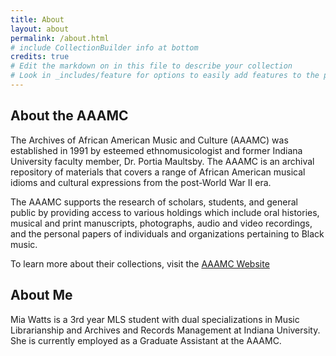 ```yaml
---
title: About
layout: about
permalink: /about.html
# include CollectionBuilder info at bottom
credits: true
# Edit the markdown on in this file to describe your collection
# Look in _includes/feature for options to easily add features to the page
---
```


## About the AAAMC 

The Archives of African American Music and Culture (AAAMC) was established in 1991 by esteemed ethnomusicologist and former Indiana University faculty member, Dr. Portia Maultsby. The AAAMC is an archival repository of materials that covers a range of African American musical idioms and cultural expressions from the post-World War II era. 

The AAAMC supports the research of scholars, students, and general public by providing access to various holdings which include oral histories, musical and print manuscripts, photographs, audio and video recordings, and the personal papers of individuals and organizations pertaining to Black music. 

To learn more about their collections, visit the [AAAMC Website](https://aaamc.indiana.edu) 

## About Me 

Mia Watts is a 3rd year MLS student with dual specializations in Music Librarianship and Archives and Records Management at Indiana University. She is currently employed as a Graduate Assistant at the AAAMC. 
